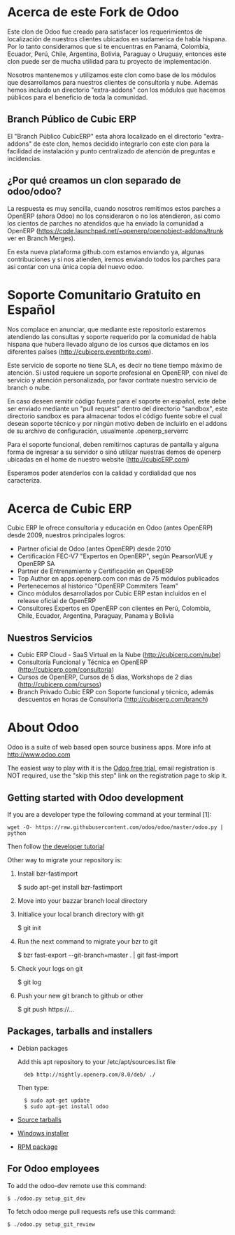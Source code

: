 Acerca de este Fork de Odoo
===========================

Este clon de Odoo fue creado para satisfacer los requerimientos de localización de nuestros clientes ubicados en sudamerica de habla hispana. Por lo tanto consideramos que si te encuentras en Panamá, Colombia, Ecuador, Perú, Chile, Argentina, Bolivia, Paraguay o Uruguay, entonces este clon puede ser de mucha utilidad para tu proyecto de implementación.

Nosotros mantenemos y utilizamos este clon como base de los módulos que desarrollamos para nuestros clientes de consultoría y nube. Además hemos incluido un directorio "extra-addons" con los módulos que hacemos públicos para el beneficio de toda la comunidad.

Branch Público de Cubic ERP
---------------------------

El "Branch Público CubicERP" esta ahora localizado en el directorio "extra-addons" de este clon, hemos decidido integrarlo con este clon para la facilidad de instalación y punto centralizado de atención de preguntas e incidencias.

¿Por qué creamos un clon separado de odoo/odoo?
-----------------------------------------------

La respuesta es muy sencilla, cuando nosotros remitimos estos parches a OpenERP (ahora Odoo) no los consideraron o no los atendieron, asi como los cientos de parches no atendidos que ha enviado la comunidad a OpenERP (https://code.launchpad.net/~openerp/openobject-addons/trunk ver en Branch Merges).

En esta nueva plataforma github.com estamos enviando ya, algunas contribuciones y si nos atienden, iremos enviando todos los parches para asi contar con una única copia del nuevo odoo.

Soporte Comunitario Gratuito en Español
=======================================

Nos complace en anunciar, que mediante este repositorío estaremos atendiendo las consultas y soporte requerido por la comunidad de habla hispana que hubera llevado alguno de los cursos que dictamos en los diferentes países (http://cubicerp.eventbrite.com). 

Este servicio de soporte no tiene SLA, es decir no tiene tiempo máximo de atención. Si usted requiere un soporte profesional en OpenERP, con nivel de servicio y atención personalizada, por favor contrate nuestro servicio de branch o nube.

En caso deseen remitir código fuente para el soporte en español, este debe ser enviado mediante un "pull request" dentro del directorio "sandbox", este directorio sandbox es para almacenar todos el código fuente sobre el cual desean soporte técnico y por ningún motivo deben de incluirlo en el addons de su archivo de configuración, usualmente .openerp_serverrc

Para el soporte funcional, deben remitirnos capturas de pantalla y alguna forma de ingresar a su servidor o sinó utilizar nuestras demos de openerp ubicadas en el home de nuestro website (http://cubicERP.com)

Esperamos poder atenderlos con la calidad y cordialidad que nos caracteriza.

Acerca de Cubic ERP
===================

Cubic ERP le ofrece consultoría y educación en Odoo (antes OpenERP) desde 2009, nuestros principales logros:
- Partner oficial de Odoo (antes OpenERP) desde 2010
- Certificación FEC-V7 "Expertos en OpenERP", según PearsonVUE y OpenERP SA
- Partner de Entrenamiento y Certificación en OpenERP
- Top Author en apps.openerp.com con más de 75 módulos publicados
- Pertenecemos al histórico "OpenERP Commiters Team"
- Cinco módulos desarrollados por Cubic ERP estan incluidos en el release oficial de OpenERP
- Consultores Expertos en OpenERP con clientes en Perú, Colombia, Chile, Ecuador, Argentina, Paraguay, Panama y Bolivia

Nuestros Servicios
------------------
- Cubic ERP Cloud - SaaS Virtual en la Nube (http://cubicerp.com/nube)
- Consultoría Funcional y Técnica en OpenERP (http://cubicerp.com/consultoria)
- Cursos de OpenERP, Cursos de 5 dias, Workshops de 2 dias (http://cubicerp.com/cursos)
- Branch Privado Cubic ERP con Soporte funcional y técnico, además descuentos en horas de Consultoría  (http://cubicerp.com/branch)


About Odoo
==========

Odoo is a suite of web based open source business apps.  More info at http://www.odoo.com

The easiest way to play with it is the <a href="https://www.odoo.com/page/start">Odoo free trial</a>, email registration is NOT required, use the "skip this step" link on the registration page to skip it.


Getting started with Odoo development
--------------------------------------

If you are a developer type the following command at your terminal [1]:

    wget -O- https://raw.githubusercontent.com/odoo/odoo/master/odoo.py | python

Then follow <a href="https://doc.openerp.com/trunk/server/howto/howto_website/">the developer tutorial</a>

Other way to migrate your repository is:

1) Install bzr-fastimport

    $ sudo apt-get install bzr-fastimport

2) Move into your bazzar branch local directory

3) Initialice your local branch directory with git

    $ git init

4) Run the next command to migrate your bzr to git

    $ bzr fast-export --git-branch=master . | git fast-import

5) Check your logs on git

    $ git log

6) Push your new git branch to github or other

    $ git push https://...



Packages, tarballs and installers
---------------------------------

* Debian packages

    Add this apt repository to your /etc/apt/sources.list file

        deb http://nightly.openerp.com/8.0/deb/ ./

    Then type:

        $ sudo apt-get update
        $ sudo apt-get install odoo

* <a href="http://nightly.openerp.com/">Source tarballs</a>

* <a href="http://nightly.openerp.com/">Windows installer</a>

* <a href="http://nightly.openerp.com/">RPM package</a>


For Odoo employees
------------------

To add the odoo-dev remote use this command:

    $ ./odoo.py setup_git_dev

To fetch odoo merge pull requests refs use this command:

    $ ./odoo.py setup_git_review

